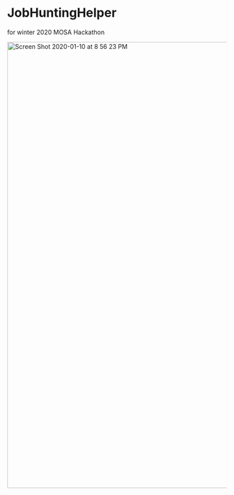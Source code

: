# JobHuntingHelper
for winter 2020 MOSA Hackathon

<img width="1024" alt="Screen Shot 2020-01-10 at 8 56 23 PM" src="https://user-images.githubusercontent.com/48896690/72200189-0e6c2e00-33fb-11ea-88e7-ef705034656a.png">
